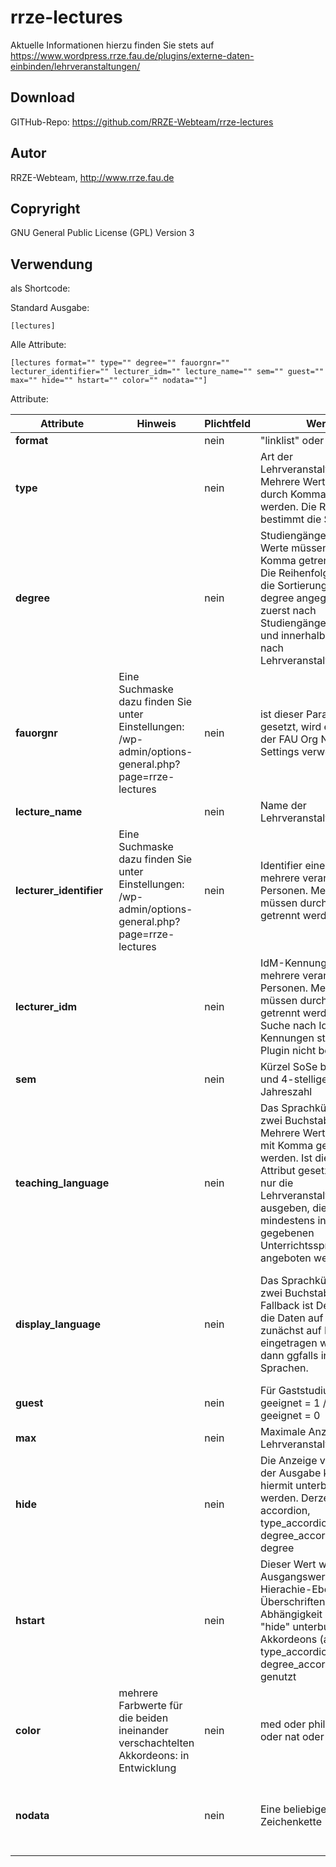 # rrze-lectures

Aktuelle Informationen hierzu finden Sie stets auf https://www.wordpress.rrze.fau.de/plugins/externe-daten-einbinden/lehrveranstaltungen/


## Download
GITHub-Repo: https://github.com/RRZE-Webteam/rrze-lectures

## Autor
RRZE-Webteam, http://www.rrze.fau.de

## Copryright
GNU General Public License (GPL) Version 3

## Verwendung

als Shortcode:

Standard Ausgabe:

`[lectures]`


Alle Attribute:

`[lectures format="" type="" degree="" fauorgnr="" lecturer_identifier="" lecturer_idm="" lecture_name="" sem="" guest="" max="" hide="" hstart="" color="" nodata=""]`


Attribute:

|Attribute|Hinweis|Plichtfeld|Werte|Default|Beispiele|
|-|-|-|-|-|-|
|**format**||nein|"linklist" oder "tabs"|linklist|format="tabs"|
|**type**||nein|Art der Lehrveranstaltung. Mehrere Werte müssen durch Komma getrennt werden. Die Reihenfolge bestimmt die Sortierung|alle Typen werden ausgegeben||type="Vorlesung, Vorlesung mit Übung, Tutorium"|
|**degree**||nein|Studiengänge. Mehrere Werte müssen durch Komma getrennt werden. Die Reihenfolge bestimmt die Sortierung. Wird degree angegeben, wird zuerst nach Studiengängen gruppiert und innerhalb dieser nach Lehrveranstaltungstypen.|alle Studiengänge werden ausgegeben|degree="Informatik, Artificial Intelligence, Mathematik"|
|**fauorgnr**|Eine Suchmaske dazu finden Sie unter Einstellungen: /wp-admin/options-general.php?page=rrze-lectures |nein|ist dieser Parameter gesetzt, wird er anstelle der FAU Org Nr in den Settings verwendet|Wert, der in den Einstellungen gesetzt ist|fauorgnr="123"|
|**lecture_name**||nein|Name der Lehrveranstaltung||lecture_name="Diskrete Optimierung I"|
|**lecturer_identifier**|Eine Suchmaske dazu finden Sie unter Einstellungen: /wp-admin/options-general.php?page=rrze-lectures |nein|Identifier einer oder mehrere verantwortlicher Personen. Mehrere Werte müssen durch Komma getrennt werden.||lecturer_identifier="1234567890, 0987654321"|
|**lecturer_idm**||nein|IdM-Kennung einer oder mehrere verantwortlicher Personen. Mehrere Werte müssen durch Komma getrennt werden. Eine Suche nach IdM-Kennungen stellt das Plugin nicht bereit.||lecturer_idm="abc123yz, 42asdf8"|
|**sem**||nein|Kürzel SoSe bzw WiSe und 4-stellige Jahreszahl|das aktuelle Semester wird verwendet|sem="WiSe2024" oder sem="SoSe2023"|
|**teaching_language**||nein|Das Sprachkürzel mit zwei Buchstaben. Mehrere Werte müssen mit Komma getrennt werden. Ist dieses Attribut gesetzt, werden nur die Lehrveranstaltungen ausgeben, die mindestens in einer der gegebenen Unterrichtssprachen angeboten werden.|Es werden alle Lehrveranstaltungen unabhängig von der Unterrichtssprache ausgegeben.|teaching_language="en" oder teaching_language="en, fr, de"|
|**display_language**||nein|Das Sprachkürzel mit zwei Buchstaben. Fallback ist Deutsch, weil die Daten auf Campo zunächst auf Deutsch eingetragen werden und dann ggfalls in weiteren Sprachen.|Es wird die Sprache verwendet, in der die Website eingestellt ist. Existieren in Campo dafür keine Übersetzungen, so erfolgt die Ausgabe auf Deutsch.|display_language="en" oder display_language="de" oder display_language="fr" ...|
|**guest**||nein|Für Gaststudium geeignet = 1 / nicht geeignet = 0|alle werden ausgegeben|guest="1"|
|**max**||nein|Maximale Anzahl an Lehrveranstaltungen.||max="5"|
|**hide**||nein|Die Anzeige von Teilen der Ausgabe können hiermit unterbunden werden. Derzeit: accordion, type_accordion, degree_accordion, type, degree||hide="accordion" oder hide="accordion, type" oder hide="type_accordion"|
|**hstart**||nein|Dieser Wert wird als Ausgangswert für die Hierachie-Ebene der Überschriften in Abhängigkeit der mit "hide" unterbundenen Akkordeons (accordion, type_accordion, degree_accordion) genutzt|2|hstart="3"|
|**color**|mehrere Farbwerte für die beiden ineinander verschachtelten Akkordeons: in Entwicklung|nein|med oder phil oder tf oder nat oder rw oder fau|fau|color="med"|
|**nodata**||nein|Eine beliebige Zeichenkette|Der in den Settings vorgegebene Eintrag. Siehe /wp-admin/options-general.php?page=rrze-lectures |nodata="Es wurden keine Lehrveranstaltungen gefunden."|

